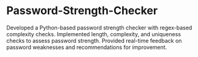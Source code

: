 # Password-Strength-Checker
Developed a Python-based password strength checker with regex-based complexity checks.
Implemented length, complexity, and uniqueness checks to assess password strength.
Provided real-time feedback on password weaknesses and recommendations for improvement.
